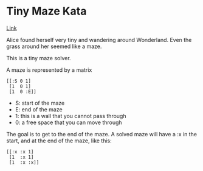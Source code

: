 ﻿# Tiny Maze Kata #

[Link](https://github.com/gigasquid/wonderland-clojure-katas/tree/master/tiny-maze)

Alice found herself very tiny and wandering around Wonderland. Even the grass around her seemed like a maze.

This is a tiny maze solver.

A maze is represented by a matrix

    [[:S 0 1]
     [1  0 1]
     [1  0 :E]]

- S: start of the maze
- E: end of the maze
- 1: this is a wall that you cannot pass through
- 0: a free space that you can move through

The goal is to get to the end of the maze. A solved maze will have a :x in the start, and at the end of the maze, like this:

    [[:x :x 1]
     [1  :x 1]
     [1  :x :x]]